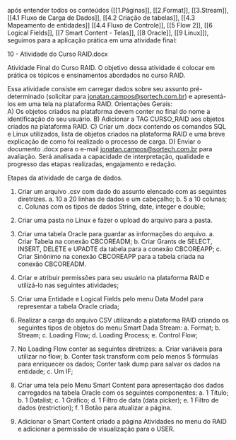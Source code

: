 após entender todos os conteúdos ([[1.Páginas]], [[2.Format]], [[3.Stream]], [[4.1 Fluxo de Carga de Dados]], [[4.2 Criação de tabelas]], [[4.3 Mapeamento de entidades]] [[4.4 Fluxo de Controle]], [[5 Flow 2]], [[6 Logical Fields]], [[7 Smart Content - Telas]], [[8 Oracle]], [[9 Linux]]), seguimos para a aplicação prática em uma atividade final:

10 - Atividade do Curso RAID.docx


Atividade Final do Curso RAID.
O objetivo dessa atividade é colocar em prática os tópicos e ensinamentos abordados no curso RAID.

Essa atividade consiste em carregar dados sobre seu assunto pré-determinado (solicitar para jonatan.campos@sortech.com.br) e apresentá-los em uma tela na plataforma RAID.
Orientações Gerais:  
	A)  Os objetos criados na plataforma devem conter no final do nome a identificação do seu usuário.
	B) Adicionar a TAG CURSO_RAID aos objetos criados na plataforma RAID.
	C)  Criar um .docx contendo os comandos SQL e Linux utilizados, lista de objetos criados na plataforma RAID e uma breve explicação de como foi realizado o processo de carga.
	D) Enviar o documento .docx para o e-mail jonatan.campos@sortech.com.br para avaliação.
Será analisada a capacidade de interpretação, qualidade e progresso das etapas realizadas, engajamento e redação.

Etapas da atividade de carga de dados.
1. Criar um arquivo .csv com dado do assunto elencado com as seguintes diretrizes.
a. 10 a 20 linhas de dados e um cabeçalho;
b. 5 a 10 colunas;
c. Colunas com os tipos de dados String, date, integer e double;
2. Criar uma pasta no Linux e fazer o upload do arquivo para a pasta.
3. Criar uma tabela Oracle para guardar as informações do arquivo.
a. Criar Tabela na conexão CBCOREADM;
b. Criar Grants de SELECT, INSERT, DELETE e UPADTE da tabela para a conexão CBCOREAPP;
c. Criar Sinônimo na conexão CBCOREAPP para a tabela criada na conexão CBCOREADM.
4. Criar e atribuir permissões para seu usuário na plataforma RAID e utilizá-lo nas seguintes atividades;
5. Criar uma Entidade e Logical Fields pelo menu Data Model para representar a tabela Oracle criada;
6. Realizar a carga do arquivo CSV utilizando a plataforma RAID criando os seguintes tipos de objetos do menu Smart Dada Stream:
a. Format;
b. Stream;
c. Loading Flow;
d. Loading Process;
e. Control Flow;
7. No Loading Flow conter as seguintes diretrizes:
a. Criar variáveis para utilizar no flow;
b. Conter task transform com pelo menos 5 fórmulas para enriquecer os dados;
Conter task dump para salvar os dados na entidade;
c. Um IF;

8. Criar uma tela pelo Menu Smart Content para apresentação dos dados carregados na tabela Oracle com os seguintes componentes:
a. 1 Título;
b. 1 Datalist;
c. 1 Gráfico;
d. 1 Filtro de data (data picker);
e. 1 Filtro de dados (restriction);
f. 1 Botão para atualizar a página.
9. Adicionar o Smart Content criado a página Atividades no menu do RAID e adicionar a permissão de visualização para o USER.